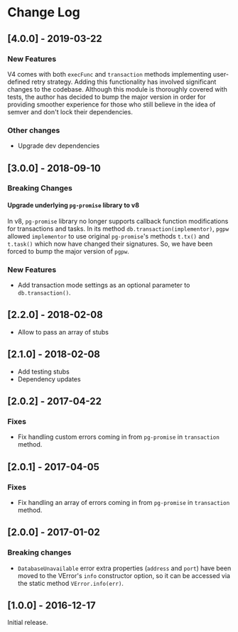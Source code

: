 # Change Log

## [4.0.0] - 2019-03-22

### New Features

V4 comes with both `execFunc` and `transaction` methods implementing user-defined retry strategy. Adding this functionality has involved significant changes to the codebase. Although this module is thoroughly covered with tests, the author has decided to bump the major version in order for providing smoother experience for those who still believe in the idea of semver and don't lock their dependencies.

### Other changes

* Upgrade dev dependencies





## [3.0.0] - 2018-09-10

### Breaking Changes

#### Upgrade underlying `pg-promise` library to v8

In v8, `pg-promise` library no longer supports callback function modifications for transactions and tasks. In its method `db.transaction(implementor)`, `pgpw` allowed `implementor` to use original `pg-promise`'s methods `t.tx()` and `t.task()` which now have changed their signatures. So, we have been forced to bump the major version of `pgpw`.

### New Features

* Add transaction mode settings as an optional parameter to `db.transaction()`.





## [2.2.0] - 2018-02-08

* Allow to pass an array of stubs

## [2.1.0] - 2018-02-08

* Add testing stubs
* Dependency updates

## [2.0.2] - 2017-04-22

### Fixes

* Fix handling custom errors coming in from `pg-promise` in `transaction` method.

## [2.0.1] - 2017-04-05

### Fixes

* Fix handling an array of errors coming in from `pg-promise` in `transaction` method.

## [2.0.0] - 2017-01-02

### Breaking changes

* `DatabaseUnavailable` error extra properties (`address` and `port`) have been moved to the VError's `info` constructor option, so it can be accessed via the static method `VError.info(err)`.

## [1.0.0] - 2016-12-17

Initial release.
